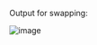 Output for swapping:


![image](https://github.com/AklavyaSangra/Homework/assets/146859465/15c620a5-7864-4a57-8bc6-00bf645d20cb)
